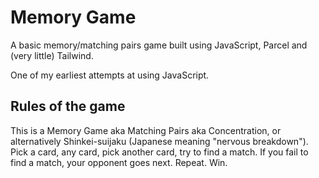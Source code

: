 # Memory Game

A basic memory/matching pairs game built using JavaScript, Parcel and (very little) Tailwind. 

One of my earliest attempts at using JavaScript.  

## Rules of the game
This is a Memory Game aka Matching Pairs aka Concentration, or alternatively Shinkei-suijaku (Japanese meaning "nervous breakdown").
Pick a card, any card, pick another card, try to find a match. If you fail to find a match, your opponent goes next. Repeat. Win. 
